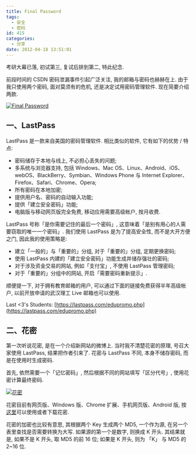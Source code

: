 ```yaml
---
title: Final Password
tags:
  - 安全
  - 密码
id: 415
categories:
  - 分享
date: 2012-04-18 13:51:01
---
```


考研大幕已落, 初试第三, 复试后排到第二, 特此纪念.

前段时间的 CSDN 密码泄漏事件引起广泛关注, 我的邮箱与密码也赫赫在上. 由于我只使用两个密码, 面对莫须有的危机, 还是决定试用密码管理软件. 现在简要介绍两款.

[![Final Password](//beamnote-img.oss-cn-shanghai.aliyuncs.com/2012/final-password.jpg)](//beamnote-img.oss-cn-shanghai.aliyuncs.com/2012/final-password.jpg)<!-- more -->

## 一、LastPass

LastPass 是一款来自美国的密码管理软件. 相比类似的软件, 它有如下的优势 / 特点:

* 密码储存于本地与线上, 不必担心丢失的问题;
* 多系统与浏览器支持, 包括 Windows、Mac OS、Linux、Android、iOS、webOS、BlackBerry、Symbian、Windows Phone 与 Internet Explorer、Firefox、Safari、Chrome、Opera;
* 所有密码在本地加密;
* 提供用户名、密码的自动输入功能;
* 提供「建立安全密码」功能;
* 电脑版与移动网页版完全免费, 移动应用需要高级帐户, 按月收费.

LastPass 号称「是你需要记住的最后一个密码」, 这意味着「是别有用心的人需要窃取的唯一一个密码」. 我们使用 LastPass 是为了提高安全性, 而不是大开方便之门, 因此我的使用策略是:

* 建立「一般的」与「重要的」分组, 对于「重要的」分组, 定期更换密码;
* 使用 LastPass 内建的「建立安全密码」功能生成并储存强壮的密码;
* 对于涉及资金交易的网站, 例如「支付宝」, 不使用 LastPass 管理密码;
* 对于「重要的」分组中的网站, 开启「需要密码重新提示」.

顺便提一下, 对于拥有教育邮箱的用户, 可以通过下面的链接免费获得半年高级帐户, 以前开放申请的武汉理工 Live 邮箱也可以使用.

Last <3's Students: [https://lastpass.com/edupromo.php](https://lastpass.com/edupromo.php)

## 二、花密

第一次听说花密, 是在一个介绍新网站的微博上. 当时我不清楚花密的原理, 号召大家使用 LastPass, 结果把作者引来了. 花密与 LastPass 不同, 本身不储存密码, 而是在使用时生成密码.

首先, 依然需要一个「记忆密码」, 然后根据不同的网站填写「区分代号」, 使用花密计算最终密码.

[![花密](//beamnote-img.oss-cn-shanghai.aliyuncs.com/2012/flowerpassword.png)](//beamnote-img.oss-cn-shanghai.aliyuncs.com/2012/flowerpassword.png)

花密目前有网页版、Windows 版、Chrome 扩展、手机网页版、Android 版, 按[这里](http://flowerpassword.com/app/web)可以使用或者下载花密.

花密的加密也比较有意思, 其根据两个 Key 生成两个 MD5, 一个作为源, 在另一个表里查找是否需要转换为大写. 如果源的第一个是数字, 则换成 K 开头. 其结果就是, 如果不是 K 开头, 取 MD5 的前 16 位; 如果是 K 开头, 则为 「K」 与 MD5 的 2~16 位.

